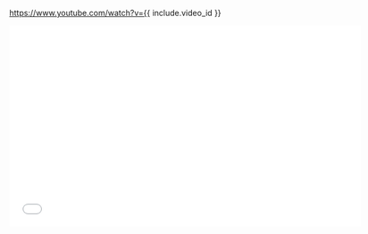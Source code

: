 <a class="video" href="https://www.youtube.com/watch?v={{ include.video_id }}">https://www.youtube.com/watch?v={{ include.video_id }}</a>
<iframe class="video" width="630" height="360" src="//www.youtube.com/embed/{{ include.video_id }}" frameborder="0" allowfullscreen></iframe>